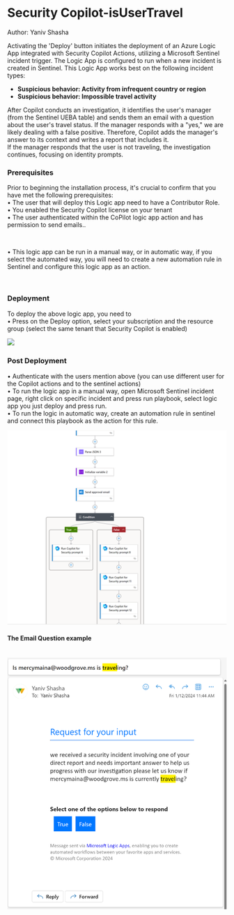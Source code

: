 # Security Copilot-isUserTravel
Author: Yaniv Shasha





Activating the 'Deploy' button initiates the deployment of an Azure Logic App integrated with Security Copilot Actions, utilizing a Microsoft Sentinel incident trigger.
The Logic App is configured to run when a new incident is created in Sentinel. This Logic App works best on the following incident types:<br>

- **Suspicious behavior: Activity from infrequent country or region** </br>
- **Suspicious behavior: Impossible travel activity** </br>

After Copilot conducts an investigation, it identifies the user's manager (from the Sentinel UEBA table) and sends them an email with a question about the user's travel status. If the manager responds with a "yes," we are likely dealing with a false positive. Therefore, Copilot adds the manager's answer to its context and writes a report that includes it.</br>
If the manager responds that the user is not traveling, the investigation continues, focusing on identity prompts.</br>



### Prerequisites

Prior to beginning the installation process, it's crucial to confirm that you have met the following prerequisites: <br>
• The user that will deploy this Logic app need to have a Contributor Role.<br>
• You enabled the Security Copilot license on your tenant <br>
• The user authenticated within the CoPilot logic app action and has permission to send emails..<br>


<br>

• This logic app can be run in a manual way, or in automatic way, if you select the automated way, you will need to create a new automation rule in Sentinel and configure this logic app as an action.<br>


<br>

### Deployment 

To deploy the above logic app, you need to<br>
•   Press on the Deploy option, select your subscription and the resource group (select the same tenant that Security Copilot is enabled)<br>

<a href="https://portal.azure.com/#create/Microsoft.Template/uri/https%3A%2F%2Fraw.githubusercontent.com%2FAzure%2FSecurity-Copilot%2Fmain%2FLogic%2520Apps%2FCopilot-isUserTravel%2Fazuredeploy.json" target="_blank">
    <img src="https://aka.ms/deploytoazurebutton"/>
</a>



<br>

### Post Deployment

•   Authenticate with the users mention above (you can use different user for the Copilot actions and to the sentinel actions)<br>
•   To run the logic app in a manual way, open Microsoft Sentinel incident page, right click on specific incident and press run playbook, select logic app you just deploy and press run.<br>
•   To run the logic in automatic way, create an automation rule in sentinel and connect this playbook as the action for this rule.<br>



<img src="./images/designer.png"/>

#### The Email Question example

</br>
<img src="./images/email.png"/>

</br>



